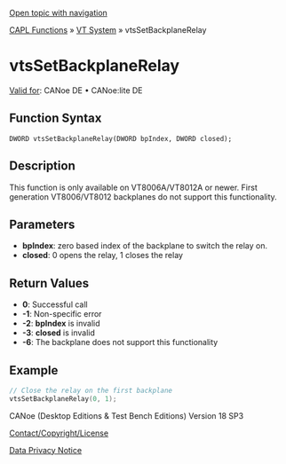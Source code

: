 [Open topic with navigation](../../../../../CANoeDEFamily.htm#Topics/CAPLFunctions/VTSystem/Functions/CAPLfunctionVTSvtsSetBackplaneRelay.md)

[CAPL Functions](../../CAPLfunctions.md) » [VT System](../CAPLfunctionsVTSystemOverview.md) » vtsSetBackplaneRelay

# vtsSetBackplaneRelay

[Valid for](../../../Shared/FeatureAvailability.md):  CANoe DE • CANoe:lite DE

## Function Syntax

```
DWORD vtsSetBackplaneRelay(DWORD bpIndex, DWORD closed);
```

## Description

This function is only available on VT8006A/VT8012A or newer. First generation VT8006/VT8012 backplanes do not support this functionality.

## Parameters

- **bpIndex**: zero based index of the backplane to switch the relay on.
- **closed**: 0 opens the relay, 1 closes the relay

## Return Values

- **0**: Successful call
- **-1**: Non-specific error
- **-2**: **bpIndex** is invalid
- **-3**: **closed** is invalid
- **-6**: The backplane does not support this functionality

## Example

```c
// Close the relay on the first backplane
vtsSetBackplaneRelay(0, 1);
```

CANoe (Desktop Editions & Test Bench Editions) Version 18 SP3

[Contact/Copyright/License](../../../Shared/ContactCopyrightLicense.md)

[Data Privacy Notice](https://www.vector.com/int/en/company/get-info/privacy-policy/)
